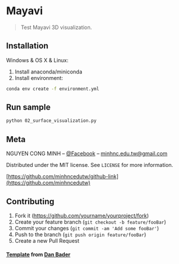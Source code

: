 # Mayavi
> Test Mayavi 3D visualization.



## Installation

Windows & OS X & Linux:
1. Install anaconda/miniconda
2. Install environment:

```sh
conda env create -f environment.yml
```

## Run sample
```sh
python 02_surface_visualization.py
```

## Meta

NGUYEN CONG MINH – [@Facebook](https://www.facebook.com/minhnc.social) – minhnc.edu.tw@gmail.com

Distributed under the MIT license. See ``LICENSE`` for more information.

[https://github.com/minhncedutw/github-link](https://github.com/minhncedutw)

## Contributing

1. Fork it (<https://github.com/yourname/yourproject/fork>)
2. Create your feature branch (`git checkout -b feature/fooBar`)
3. Commit your changes (`git commit -am 'Add some fooBar'`)
4. Push to the branch (`git push origin feature/fooBar`)
5. Create a new Pull Request

#### [Template](https://github.com/dbader/readme-template) from [Dan Bader](https://dbader.org/blog/write-a-great-readme-for-your-github-project)

